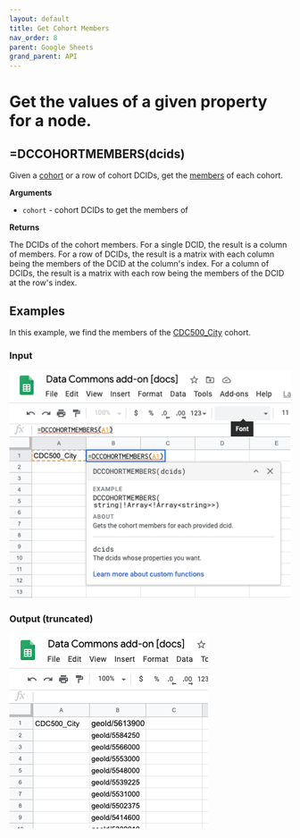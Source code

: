 ```yaml
---
layout: default
title: Get Cohort Members
nav_order: 8
parent: Google Sheets
grand_parent: API
---
```


# Get the values of a given property for a node.

## =DCCOHORTMEMBERS(dcids)

Given a [cohort](http://browser.datacommons.org/kg?dcid=Cohort) or a row of cohort DCIDs, get the [members](http://browser.datacommons.org/kg?dcid=member) of each cohort.

**Arguments**
*    `cohort` - cohort DCIDs to get the members of

**Returns**

The DCIDs of the cohort members. For a single DCID, the result is a column of members. For a row of DCIDs, the result is a matrix with each column being the members of the DCID at the column's index. For a column of DCIDs, the result is a matrix with each row being the members of the DCID at the row's index.

## Examples

In this example, we find the members of the [CDC500_City](https://browser.datacommons.org/kg?dcid=CDC500_City) cohort.

### Input

![](/assets/sheets_get_cohort_members_input.png)

### Output (truncated)

![](/assets/sheets_get_cohort_members_output.png)

